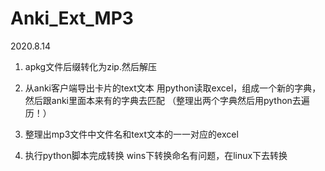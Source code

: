 # Anki_Ext_MP3

2020.8.14

1. apkg文件后缀转化为zip.然后解压


2. 从anki客户端导出卡片的text文本
用python读取excel，组成一个新的字典，
然后跟anki里面本来有的字典去匹配
（整理出两个字典然后用python去遍历！）


3. 整理出mp3文件中文件名和text文本的一一对应的excel


4. 执行python脚本完成转换
wins下转换命名有问题，在linux下去转换
